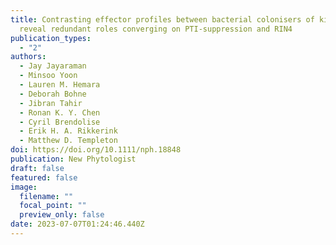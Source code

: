 ```yaml
---
title: Contrasting effector profiles between bacterial colonisers of kiwifruit
  reveal redundant roles converging on PTI-suppression and RIN4
publication_types:
  - "2"
authors:
  - Jay Jayaraman
  - Minsoo Yoon
  - Lauren M. Hemara
  - Deborah Bohne
  - Jibran Tahir
  - Ronan K. Y. Chen
  - Cyril Brendolise
  - Erik H. A. Rikkerink
  - Matthew D. Templeton
doi: https://doi.org/10.1111/nph.18848
publication: New Phytologist
draft: false
featured: false
image:
  filename: ""
  focal_point: ""
  preview_only: false
date: 2023-07-07T01:24:46.440Z
---
```

